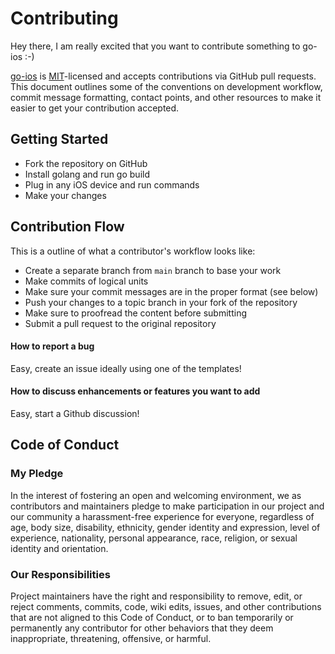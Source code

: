 # Contributing

Hey there, I am really excited that you want to contribute something to go-ios :-)

[go-ios](https://github.com/danielpaulus/go-ios) is [MIT]-licensed and accepts contributions via GitHub pull requests.
This document outlines some of the conventions on development workflow, commit message formatting, contact points, and other resources to make it easier to get your contribution accepted.

## Getting Started

- Fork the repository on GitHub
- Install golang and run go build
- Plug in any iOS device and run commands
- Make your changes

## Contribution Flow

This is a outline of what a contributor's workflow looks like:

- Create a separate branch from `main` branch to base your work
- Make commits of logical units
- Make sure your commit messages are in the proper format (see below)
- Push your changes to a topic branch in your fork of the repository
- Make sure to proofread the content before submitting
- Submit a pull request to the original repository

#### How to report a bug

Easy, create an issue ideally using one of the templates!

#### How to discuss enhancements or features you want to add

Easy, start a Github discussion!

## Code of Conduct

### My Pledge

In the interest of fostering an open and welcoming environment, we as contributors and maintainers pledge to make participation
in our project and our community a harassment-free experience for everyone,
regardless of age, body size, disability, ethnicity, gender identity and expression, level of experience, nationality, personal appearance, race, religion, or sexual identity and orientation.

### Our Responsibilities

Project maintainers have the right and responsibility to remove, edit, or reject comments, commits, code, wiki edits, issues, and other contributions that are not aligned to this Code of Conduct, or to ban temporarily or permanently any contributor for other behaviors that they deem inappropriate, threatening, offensive, or harmful.

[MIT]: ./LICENSE
